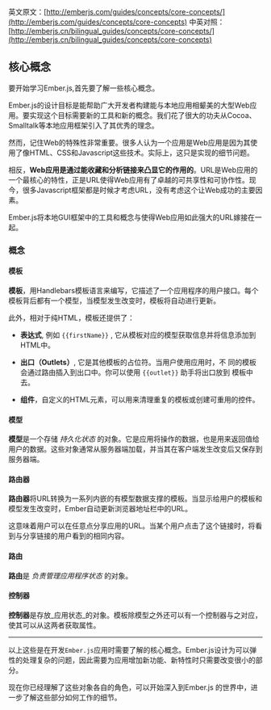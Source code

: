 英文原文：[http://emberjs.com/guides/concepts/core-concepts/](http://emberjs.com/guides/concepts/core-concepts)
中英对照：[http://emberjs.cn/bilingual_guides/concepts/core-concepts/](http://emberjs.cn/bilingual_guides/concepts/core-concepts)

## 核心概念

要开始学习Ember.js,首先要了解一些核心概念。

Ember.js的设计目标是能帮助广大开发者构建能与本地应用相颦美的大型Web应用。要实现这个目标需要新的工具和新的概念。我们花了很大的功夫从Cocoa、Smalltalk等本地应用框架引入了其优秀的理念。

然而，记住Web的特殊性非常重要。很多人认为一个应用是Web应用是因为其使用了像HTML、CSS和Javascript这些技术。实际上，这只是实现的细节问题。

相反，**Web应用是通过能收藏和分析链接来凸显它的作用的**。URL是Web应用的一个最核心的特性，正是URL使得Web应用有了卓越的可共享性和可协作性。现今，很多Javascript框架都是时候才考虑URL，没有考虑这个让Web成功的主要因素。

Ember.js将本地GUI框架中的工具和概念与使得Web应用如此强大的URL嫁接在一起。

### 概念

#### 模板

**模板**，用Handlebars模板语言来编写，它描述了一个应用程序的用户接口。每个模板背后都有一个模型，当模型发生改变时，模板将自动进行更新。

此外，相对于纯HTML，模板还提供了：

* **表达式**, 例如 `{{firstName}}` ,
  它从模板对应的模型获取信息并将信息添加到HTML中。

* **出口（Outlets）**, 它是其他模板的占位符。当用户使用应用时，不
  同的模板会通过路由插入到出口中。你可以使用 `{{outlet}}` 助手将出口放到
  模板中去。

* **组件**，自定义的HTML元素，可以用来清理重复的模板或创建可重用的控件。

#### 模型

**模型**是一个存储 _持久化状态_
的对象。它是应用将操作的数据，也是用来返回值给用户的数据。这些对象通常从服务器端加载，并当其在客户端发生改变后又保存到服务器端。

#### 路由器

**路由器**将URL转换为一系列内嵌的有模型数据支撑的模板。当显示给用户的模板和模型发生改变时，Ember自动更新浏览器地址栏中的URL。

这意味着用户可以在任意点分享应用的URL。当某个用户点击了这个链接时，将看到与分享链接的用户看到的相同内容。

#### 路由

**路由**是 _负责管理应用程序状态_ 的对象。

#### 控制器

**控制器**是存放_应用状态_的对象。模板除模型之外还可以有一个控制器与之对应，使其可以从这两者获取属性。

---

以上这些是在开发`Ember.js`应用时需要了解的核心概念。Ember.js设计为可以弹性的处理复杂的问题，因此需要为应用增加新功能、新特性时只需要改变很小的部分。

现在你已经理解了这些对象各自的角色，可以开始深入到Ember.js
的世界中，进一步了解这些部分如何工作的细节。
